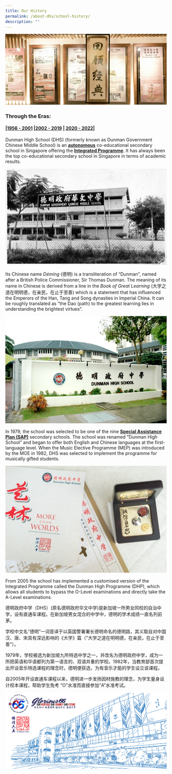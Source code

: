 ```yaml
---
title: Our History
permalink: /about-dhs/school-history/
description: ""
---
```

![](/images/Homepage/masthead-about-history.jpg)

### **Through the Eras:**

#### **|[1956 - 2001](https://dhs.edu.sg/sch-history-1956) |[2002 - 2019](https://dhs.edu.sg/sch-history-2004)  | [2020 - 2022](https://dhs.edu.sg/sch-history-2021)|**

Dunman High School (DHS) (formerly known as Dunman Government Chinese Middle School) is an **[autonomous](https://dhs.edu.sg/autonomous-sap-ip)** co-educational secondary school in Singapore offering the **[Integrated Programme](https://dhs.edu.sg/autonomous-sap-ip)**. It has always been the top co-educational secondary school in Singapore in terms of academic results.

![](/images/Homepage/1960-01-1.jpg)

Its Chinese name _Démíng_ (德明) is a transliteration of “Dunman”, named after a British Police Commissioner, Sir Thomas Dunman. The meaning of its name in Chinese is derived from a line in the _Book of Great Learning_ (大学之道在明明德，在亲民，在止于至善) which is a statement that has influenced the Emperors of the Han, Tang and Song dynasties in Imperial China. It can be roughly translated as “the Dao (path) to the greatest learning lies in understanding the brightest virtues”.

![](/images/Homepage/2000-07.jpg)

In 1979, the school was selected to be one of the nine **[Special Assistance Plan (SAP)](https://dhs.edu.sg/autonomous-sap-ip)** secondary schools. The school was renamed “Dunman High School” and began to offer both English and Chinese languages at the first-language level. When the Music Elective Programme (MEP) was introduced by the MOE in 1982, DHS was selected to implement the programme for musically gifted students.

![](/images/Homepage/2016-01.jpg)

From 2005 the school has implemented a customised version of the Integrated Programme called the Dunman High Programme (DHP), which allows all students to bypass the O-Level examinations and directly take the A-Level examinations.

德明政府中学（DHS）(原名德明政府华文中学)是新加坡一所男女同校的自治中学，设有直通车课程。在新加坡男女混合的中学中，德明的学术成绩一直名列前茅。

学校中文名“德明”一词音译于以英国警署署长德明命名的德明路，其义取自对中国汉、唐、宋具有深远影响的《大学》篇（“大学之道在明明德，在亲民，在止于至善”）。

1979年，学校被选为新加坡九所特选中学之一，并改名为德明政府中学，成为一所把英语和华语都列为第一语言的、双语并重的学校。1982年，当教育部首次提出开设音乐特选课程的理念时，德明便获选，为有音乐才能的学生设立该课程。

自2005年开设直通车课程以来，德明进一步发扬因材施教的理念，为学生量身设计校本课程，帮助学生免考 “O”水准而直接参加“A”水准考试。

![](/images/Homepage/DHS65home.png)